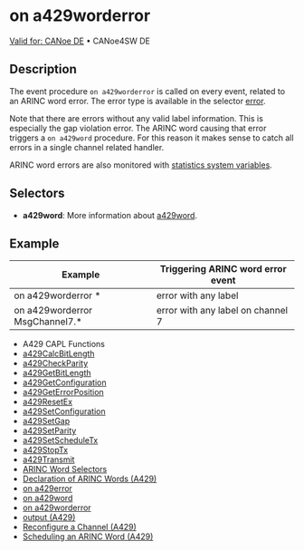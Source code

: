 # on a429worderror

[Valid for: CANoe DE](../../../Shared/FeatureAvailability.md) • CANoe4SW DE

## Description

The event procedure `on a429worderror` is called on every event, related to an ARINC word error. The error type is available in the selector [error](../CAPLfunctionsA429Selectors.md#A429SelectorError).

Note that there are errors without any valid label information. This is especially the gap violation error. The ARINC word causing that error triggers a `on a429word` procedure. For this reason it makes sense to catch all errors in a single channel related handler.

ARINC word errors are also monitored with [statistics system variables](../../../CANoeCANalyzer/A429/windows/a429BusStatisticsWindow.md).

## Selectors

- **a429word**: More information about [a429word](../CAPLfunctionsA429DefineARINCword.md).

## Example

| Example                          | Triggering ARINC word error event         |
|----------------------------------|-------------------------------------------|
| on a429worderror *| error with any label                      |
| on a429worderror MsgChannel7.*   | error with any label on channel 7         |

- A429 CAPL Functions
- [a429CalcBitLength](../Functions/CAPLfunctionA429CalcBitLength.md#aanchor32119)
- [a429CheckParity](../Functions/CAPLfunctionA429CheckParity.md#aanchor28518)
- [a429GetBitLength](../Functions/CAPLfunctionA429GetBitLength.md#aanchor26856)
- [a429GetConfiguration](../Functions/CAPLfunctionA429GetConfiguration.md#aanchor24055)
- [a429GetErrorPosition](../Functions/CAPLfunctionA429GetErrorPosition.md#aanchor1775)
- [a429ResetEx](../Functions/CAPLfunctionA429ResetEx.md#aanchor30313)
- [a429SetConfiguration](../Functions/CAPLfunctionA429SetConfiguration.md#aanchor28708)
- [a429SetGap](../Functions/CAPLfunctionA429SetGap.md#aanchor5098)
- [a429SetParity](../Functions/CAPLfunctionA429SetParity.md#aanchor19802)
- [a429SetScheduleTx](../Functions/CAPLfunctionA429SetScheduleTx.md#aanchor9654)
- [a429StopTx](../Functions/CAPLfunctionA429StopTx.md#aanchor20252)
- [a429Transmit](../Functions/CAPLfunctionA429Transmit.md#aanchor29809)
- [ARINC Word Selectors](../CAPLfunctionsA429Selectors.md#aanchor11110)
- [Declaration of ARINC Words (A429)](../CAPLfunctionsA429DefineARINCword.md#aanchor5265)
- [on a429error](CAPLfunctionA429OnA429Error.md#aanchor8408)
- [on a429word](CAPLfunctionA429OnA429Word.md#aanchor19756)
- [on a429worderror](#aanchor12007)
- [output (A429)](../Functions/CAPLfunctionA429output.md#aanchor10655)
- [Reconfigure a Channel (A429)](../CAPLfunctionsA429ChannelReconfig.md#aanchor870)
- [Scheduling an ARINC Word (A429)](../CAPLfunctionsA429Scheduling.md#aanchor1455)

